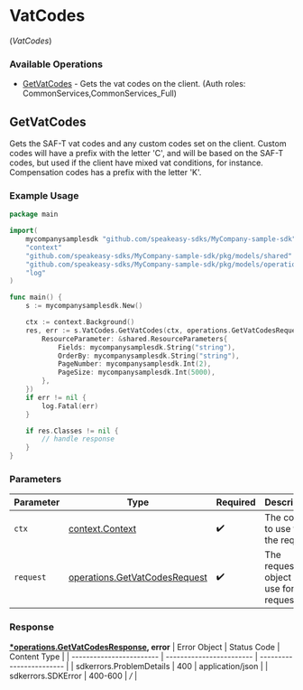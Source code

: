 # VatCodes
(*VatCodes*)

### Available Operations

* [GetVatCodes](#getvatcodes) - Gets the vat codes on the client. (Auth roles: CommonServices,CommonServices_Full)

## GetVatCodes

Gets the SAF-T vat codes and any custom codes set on the client.
Custom codes will have a prefix with the letter 'C', and will be based on the SAF-T codes, but used if the client have mixed vat conditions, for instance.
Compensation codes has a prefix with the letter 'K'.

### Example Usage

```go
package main

import(
	mycompanysamplesdk "github.com/speakeasy-sdks/MyCompany-sample-sdk"
	"context"
	"github.com/speakeasy-sdks/MyCompany-sample-sdk/pkg/models/shared"
	"github.com/speakeasy-sdks/MyCompany-sample-sdk/pkg/models/operations"
	"log"
)

func main() {
    s := mycompanysamplesdk.New()

    ctx := context.Background()
    res, err := s.VatCodes.GetVatCodes(ctx, operations.GetVatCodesRequest{
        ResourceParameter: &shared.ResourceParameters{
            Fields: mycompanysamplesdk.String("string"),
            OrderBy: mycompanysamplesdk.String("string"),
            PageNumber: mycompanysamplesdk.Int(2),
            PageSize: mycompanysamplesdk.Int(5000),
        },
    })
    if err != nil {
        log.Fatal(err)
    }

    if res.Classes != nil {
        // handle response
    }
}
```

### Parameters

| Parameter                                                                          | Type                                                                               | Required                                                                           | Description                                                                        |
| ---------------------------------------------------------------------------------- | ---------------------------------------------------------------------------------- | ---------------------------------------------------------------------------------- | ---------------------------------------------------------------------------------- |
| `ctx`                                                                              | [context.Context](https://pkg.go.dev/context#Context)                              | :heavy_check_mark:                                                                 | The context to use for the request.                                                |
| `request`                                                                          | [operations.GetVatCodesRequest](../../pkg/models/operations/getvatcodesrequest.md) | :heavy_check_mark:                                                                 | The request object to use for the request.                                         |


### Response

**[*operations.GetVatCodesResponse](../../pkg/models/operations/getvatcodesresponse.md), error**
| Error Object             | Status Code              | Content Type             |
| ------------------------ | ------------------------ | ------------------------ |
| sdkerrors.ProblemDetails | 400                      | application/json         |
| sdkerrors.SDKError       | 400-600                  | */*                      |
